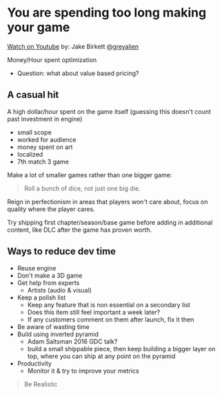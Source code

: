# You are spending too long making your game
[Watch on Youtube](https://www.youtube.com/watch?v=XmIFaAU0mJg)
by: Jake Birkett [@greyalien](https://twitter.com/greyalien)

Money/Hour spent optimization
 - Question: what about value based pricing?

## A casual hit
A high dollar/hour spent on the game itself (guessing this doesn't count past investment in engine)
 - small scope
 - worked for audience
 - money spent on art
 - localized
 - 7th match 3 game

Make a lot of smaller games rather than one bigger game:
> Roll a bunch of dice, not just one big die. 

Reign in perfectionism in areas that players won't care about, focus on quality where the player cares.

Try shipping first chapter/season/base game before adding in additional content, like DLC after the game has proven worth.

## Ways to reduce dev time
 - Reuse engine
 - Don't make a 3D game
 - Get help from experts
    - Artists (audio & visual)
 - Keep a polish list
    - Keep any feature that is non essential on a secondary list
    - Does this item still feel important a week later?
    - If any customers comment on them after launch, fix it then
 - Be aware of wasting time
 - Build using inverted pyramid
    - Adam Saltsman 2016 GDC talk?
    - build a small shippable piece, then keep building a bigger layer on top, where you can ship at any point on the pyramid
 - Productivity
    - Monitor it & try to improve your metrics

> Be Realistic
